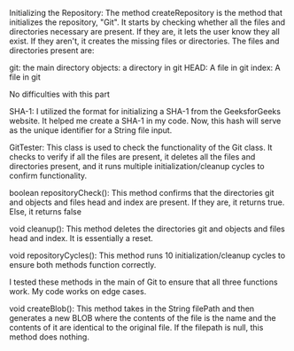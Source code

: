 Initializing the Repository:
The method createRepository is the method that initializes the repository, "Git". It starts by checking whether all the files and directories necessary are present. If they are, it lets the user know they all exist. If they aren't, it creates the missing files or directories. The files and directories present are:

git: the main directory
objects: a directory in git
HEAD: A file in git
index: A file in git

No difficulties with this part

SHA-1:
I utilized the format for initializing a SHA-1 from the GeeksforGeeks website. It helped me create a SHA-1 in my code. Now, this hash will serve as the unique identifier for a String file input.

GitTester:
This class is used to check the functionality of the Git class. It checks to verify if all the files are present, it deletes all the files and directories present, and it runs multiple initialization/cleanup cycles to confirm functionality.

boolean repositoryCheck():
This method confirms that the directories git and objects and files head and index are present. If they are, it returns true. Else, it returns false

void cleanup():
This method deletes the directories git and objects and files head and index. It is essentially a reset.

void repositoryCycles():
This method runs 10 initialization/cleanup cycles to ensure both methods function correctly.

I tested these methods in the main of Git to ensure that all three functions work. My code works on edge cases.

void createBlob():
This method takes in the String filePath and then generates a new BLOB where the contents of the file is the name and the contents of it are identical to the original file. If the filepath is null, this method does nothing.



